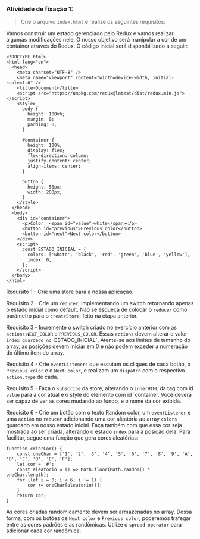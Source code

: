 ###  Atividade de fixação 1:
> Crie o arquivo `index.html` e realize os seguintes requisitos:

Vamos construir um estado gerenciado pelo Redux e vamos realizar algumas modificações nele. O nosso objetivo será manipular a cor de um container através do Redux. O código inicial será disponibilizado a seguir:

```
<!DOCTYPE html>
<html lang="en">
  <head>
    <meta charset="UTF-8" />
    <meta name="viewport" content="width=device-width, initial-scale=1.0" />
    <title>Document</title>
    <script src="https://unpkg.com/redux@latest/dist/redux.min.js"></script>
    <style>
      body {
        height: 100vh;
        margin: 0;
        padding: 0;
      }

      #container {
        height: 100%;
        display: flex;
        flex-direction: column;
        justify-content: center;
        align-items: center;
      }

      button {
        height: 50px;
        width: 200px;
      }
    </style>
  </head>
  <body>
    <div id="container">
      <p>Color: <span id="value">white</span></p>
      <button id="previous">Previous color</button>
      <button id="next">Next color</button>
    </div>
    <script>
      const ESTADO_INICIAL = {
        colors: ['white', 'black', 'red', 'green', 'blue', 'yellow'],
        index: 0,
      };
    </script>
  </body>
</html>
```

Requisito 1 - Crie uma store para a nossa aplicação.

Requisito 2 - Crie um `reducer`, implementando um switch retornando apenas o estado inicial como default. Não se esqueça de colocar o `reducer` como parâmetro para o `createStore`, feito na etapa anterior.

Requisito 3 - Incremente o switch criado no exercício anterior com as `actions` `NEXT_COLOR` e `PREVIOUS_COLOR`. Essas `actions` devem alterar o valor `index guardado no `ESTADO_INICIAL`. Atente-se aos limites de tamanho do array, as posições devem iniciar em 0 e não podem exceder a numeração do último item do array.

Requisito 4 - Crie `eventListeners` que escutam os cliques de cada botão, o `Previous color` e o `Next color`, e realizam um `dispatch` com o respectivo `action.type` de cada.

Requisito 5 - Faça o `subscribe` da store, alterando o `innerHTML` da tag com id `value` para a cor atual e o style do elemento com id `container. Você deverá ser capaz de ver as cores mudando ao fundo, e o nome da cor exibida.

Requisito 6 - Crie um botão com o texto Random color, um `eventListener` e uma `action` no `reducer` adicionando uma cor aleatória ao array `colors` guardado em nosso estado inicial. Faça também com que essa cor seja mostrada ao ser criada, alterando o estado `index` para a posição dela. Para facilitar, segue uma função que gera cores aleatórias:

```
function criarCor() {
    const oneChar = ['1', '2', '3', '4', '5', '6', '7', '8', '9', 'A', 'B', 'C', 'D', 'E', 'F'];
    let cor = '#';
    const aleatorio = () => Math.floor(Math.random() * oneChar.length);
    for (let i = 0; i < 6; i += 1) {
        cor += oneChar[aleatorio()];
    }
    return cor;
}
```

As cores criadas randomicamente devem ser armazenadas no array. Dessa forma, com os botões de `Next color` e `Previous color`, poderemos trafegar entre as cores padrões e as randômicas. Utilize o `spread operator` para adicionar cada cor randômica.





